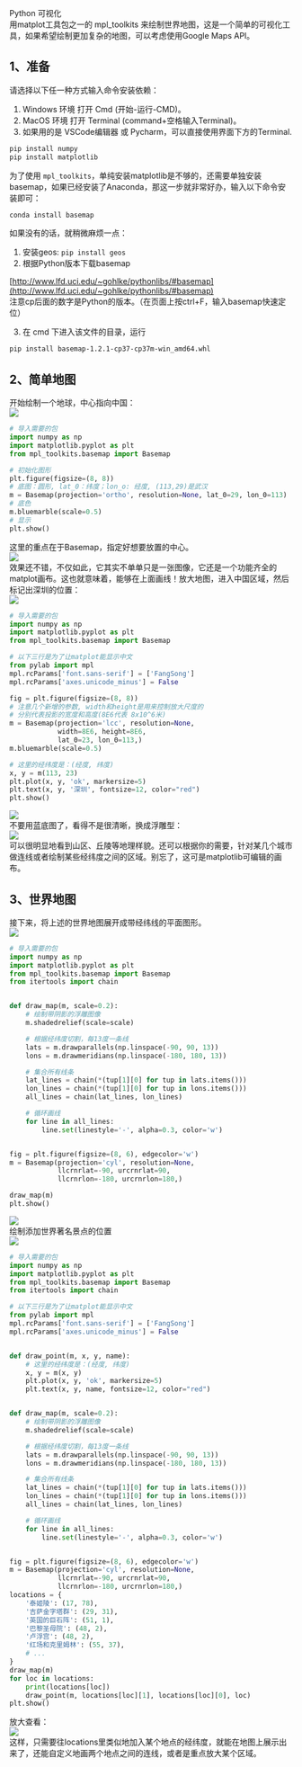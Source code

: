 Python 可视化<br />用matplot工具包之一的 mpl_toolkits 来绘制世界地图，这是一个简单的可视化工具，如果希望绘制更加复杂的地图，可以考虑使用Google Maps API。
<a name="LG3ni"></a>
## 1、准备
请选择以下任一种方式输入命令安装依赖：

1. Windows 环境 打开 Cmd (开始-运行-CMD)。
2. MacOS 环境 打开 Terminal (command+空格输入Terminal)。
3. 如果用的是 VSCode编辑器 或 Pycharm，可以直接使用界面下方的Terminal.
```bash
pip install numpy
pip install matplotlib
```
为了使用 `mpl_toolkits`，单纯安装matplotlib是不够的，还需要单独安装basemap，如果已经安装了Anaconda，那这一步就非常好办，输入以下命令安装即可：
```bash
conda install basemap
```
如果没有的话，就稍微麻烦一点：

1. 安装geos: `pip install geos`
2. 根据Python版本下载basemap

[http://www.lfd.uci.edu/~gohlke/pythonlibs/#basemap](http://www.lfd.uci.edu/~gohlke/pythonlibs/#basemap)<br />注意cp后面的数字是Python的版本。（在页面上按ctrl+F，输入basemap快速定位）

3. 在 cmd 下进入该文件的目录，运行
```bash
pip install basemap‑1.2.1‑cp37‑cp37m‑win_amd64.whl
```
<a name="JbPqR"></a>
## 2、简单地图
开始绘制一个地球，中心指向中国：<br />![](./img/1637416266225-440c4976-0d3b-4036-9a55-8a8702d7d3f3.webp)
```python
# 导入需要的包
import numpy as np
import matplotlib.pyplot as plt
from mpl_toolkits.basemap import Basemap

# 初始化图形
plt.figure(figsize=(8, 8))
# 底图：圆形, lat_0：纬度；lon_o: 经度, (113,29)是武汉
m = Basemap(projection='ortho', resolution=None, lat_0=29, lon_0=113)
# 底色
m.bluemarble(scale=0.5)
# 显示
plt.show()
```
这里的重点在于Basemap，指定好想要放置的中心。<br />![](./img/1637416265933-f57c5ec0-c54c-4891-a548-cd4e4fd85e9f.webp)<br />效果还不错，不仅如此，它其实不单单只是一张图像，它还是一个功能齐全的matplot画布。这也就意味着，能够在上面画线！放大地图，进入中国区域，然后标记出深圳的位置：<br />![](./img/1637416265954-7bc4b968-7cee-4ee1-b141-2038adfb4e70.webp)
```python
# 导入需要的包
import numpy as np
import matplotlib.pyplot as plt
from mpl_toolkits.basemap import Basemap

# 以下三行是为了让matplot能显示中文
from pylab import mpl
mpl.rcParams['font.sans-serif'] = ['FangSong']
mpl.rcParams['axes.unicode_minus'] = False

fig = plt.figure(figsize=(8, 8))
# 注意几个新增的参数, width和height是用来控制放大尺度的
# 分别代表投影的宽度和高度(8E6代表 8x10^6米)
m = Basemap(projection='lcc', resolution=None,
            width=8E6, height=8E6,
            lat_0=23, lon_0=113,)
m.bluemarble(scale=0.5)

# 这里的经纬度是：(经度, 纬度)
x, y = m(113, 23)
plt.plot(x, y, 'ok', markersize=5) 
plt.text(x, y, '深圳', fontsize=12, color="red") 
plt.show()
```
![](./img/1637416265912-47c62704-d9ab-49ab-9425-ca2d8c9359a2.webp)<br />不要用蓝底图了，看得不是很清晰，换成浮雕型：<br />![](./img/1637416266019-863560a5-4cd1-4efd-b239-c93c7e0f9ec8.webp)<br />可以很明显地看到山区、丘陵等地理样貌。还可以根据你的需要，针对某几个城市做连线或者绘制某些经纬度之间的区域。别忘了，这可是matplotlib可编辑的画布。
<a name="ayfOF"></a>
## 3、世界地图
接下来，将上述的世界地图展开成带经纬线的平面图形。<br />![](./img/1637416266301-35259225-8925-46d7-be52-c05ee0180713.webp)
```python
# 导入需要的包
import numpy as np
import matplotlib.pyplot as plt
from mpl_toolkits.basemap import Basemap
from itertools import chain


def draw_map(m, scale=0.2):
    # 绘制带阴影的浮雕图像
    m.shadedrelief(scale=scale)

    # 根据经纬度切割，每13度一条线
    lats = m.drawparallels(np.linspace(-90, 90, 13))
    lons = m.drawmeridians(np.linspace(-180, 180, 13))

    # 集合所有线条
    lat_lines = chain(*(tup[1][0] for tup in lats.items()))
    lon_lines = chain(*(tup[1][0] for tup in lons.items()))
    all_lines = chain(lat_lines, lon_lines)

    # 循环画线
    for line in all_lines:
        line.set(linestyle='-', alpha=0.3, color='w')


fig = plt.figure(figsize=(8, 6), edgecolor='w')
m = Basemap(projection='cyl', resolution=None,
            llcrnrlat=-90, urcrnrlat=90,
            llcrnrlon=-180, urcrnrlon=180,)

draw_map(m)
plt.show()
```
![](./img/1637416266347-0dd0b60b-5483-4301-bd4b-c202739da3cd.webp)<br />绘制添加世界著名景点的位置<br />![](./img/1637416266685-983dee8c-2e27-4ad3-b9d2-b1b4169fb231.webp)
```python
# 导入需要的包
import numpy as np
import matplotlib.pyplot as plt
from mpl_toolkits.basemap import Basemap
from itertools import chain

# 以下三行是为了让matplot能显示中文
from pylab import mpl
mpl.rcParams['font.sans-serif'] = ['FangSong']
mpl.rcParams['axes.unicode_minus'] = False


def draw_point(m, x, y, name):
    # 这里的经纬度是：(经度, 纬度)
    x, y = m(x, y)
    plt.plot(x, y, 'ok', markersize=5)
    plt.text(x, y, name, fontsize=12, color="red")


def draw_map(m, scale=0.2):
    # 绘制带阴影的浮雕图像
    m.shadedrelief(scale=scale)

    # 根据经纬度切割，每13度一条线
    lats = m.drawparallels(np.linspace(-90, 90, 13))
    lons = m.drawmeridians(np.linspace(-180, 180, 13))

    # 集合所有线条
    lat_lines = chain(*(tup[1][0] for tup in lats.items()))
    lon_lines = chain(*(tup[1][0] for tup in lons.items()))
    all_lines = chain(lat_lines, lon_lines)

    # 循环画线
    for line in all_lines:
        line.set(linestyle='-', alpha=0.3, color='w')


fig = plt.figure(figsize=(8, 6), edgecolor='w')
m = Basemap(projection='cyl', resolution=None,
            llcrnrlat=-90, urcrnrlat=90,
            llcrnrlon=-180, urcrnrlon=180,)
locations = {
    '泰姬陵': (17, 78),
    '吉萨金字塔群': (29, 31),
    '英国的巨石阵': (51, 1),
    '巴黎圣母院': (48, 2),
    '卢浮宫': (48, 2),
    '红场和克里姆林': (55, 37),
    # ...
}
draw_map(m)
for loc in locations:
    print(locations[loc])
    draw_point(m, locations[loc][1], locations[loc][0], loc)
plt.show()
```
放大查看：<br />![](./img/1637416266484-52f79bf5-766a-4299-852c-c9d667e70729.webp)<br />这样，只需要往locations里类似地加入某个地点的经纬度，就能在地图上展示出来了，还能自定义地画两个地点之间的连线，或者是重点放大某个区域。
